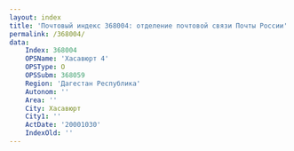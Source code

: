 ```yaml
---
layout: index
title: 'Почтовый индекс 368004: отделение почтовой связи Почты России'
permalink: /368004/
data:
    Index: 368004
    OPSName: 'Хасавюрт 4'
    OPSType: О
    OPSSubm: 368059
    Region: 'Дагестан Республика'
    Autonom: ''
    Area: ''
    City: Хасавюрт
    City1: ''
    ActDate: '20001030'
    IndexOld: ''
---
```

